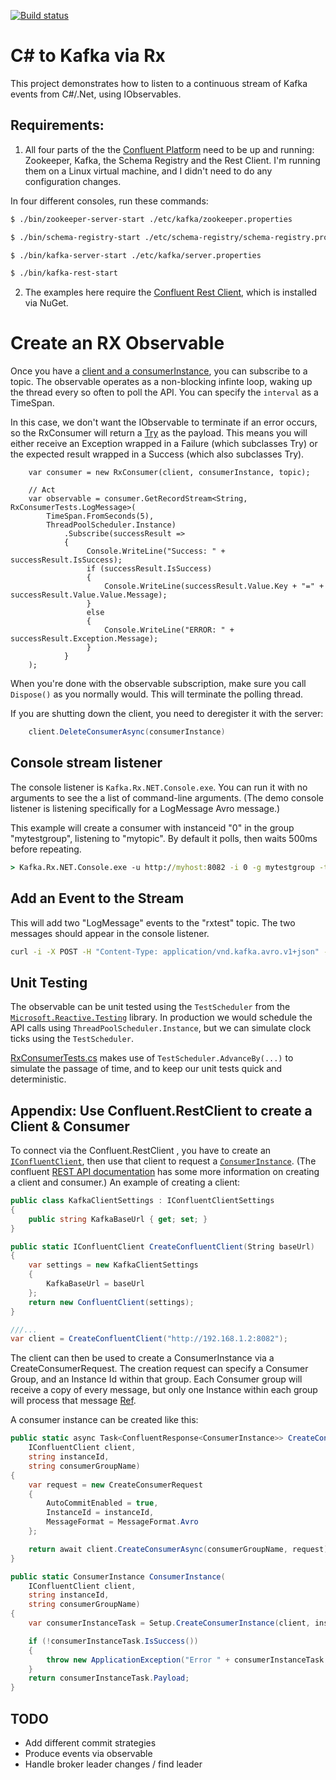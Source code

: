 [![Build status](https://ci.appveyor.com/api/projects/status/2qudhjt1jmrb0je0?svg=true)](https://ci.appveyor.com/project/mikebridge/kafka-rx-net)

# C# to Kafka via Rx

This project demonstrates how to listen to a continuous stream of Kafka events from C#/.Net, using IObservables.

## Requirements:

1) All four parts of the the [Confluent Platform](http://docs.confluent.io/1.0.1/) need to be up and running: Zookeeper, Kafka, the Schema Registry and the Rest Client.  I'm running them on a Linux virtual machine, and I didn't need to do any configuration changes.

In four different consoles, run these commands:
```bash
$ ./bin/zookeeper-server-start ./etc/kafka/zookeeper.properties

$ ./bin/schema-registry-start ./etc/schema-registry/schema-registry.properties

$ ./bin/kafka-server-start ./etc/kafka/server.properties

$ ./bin/kafka-rest-start
```
2) The examples here require the [Confluent Rest Client](https://github.com/josephjeganathan/Confluent.RestClient), which is installed via NuGet.

# Create an RX Observable

Once you have a [client and a consumerInstance](https://github.com/mikebridge/Kafka.Rx.NET/blob/master/README.md#use-confluentrestclient-to-create-a-client--consumer), you can subscribe to a topic.  The observable operates as a non-blocking infinte loop, waking up the thread every so often to poll the API.  You can specify the `interval` as a TimeSpan.

In this case, we don't want the IObservable to terminate if an error occurs, so the RxConsumer will return a [Try](https://github.com/mikebridge/Kafka.Rx.NET/blob/master/Kafka.Rx.NET/Try.cs) as the payload.  This means you will either receive an Exception wrapped in a Failure (which subclasses Try) or the expected result wrapped in a Success (which also subclasses Try).  

```
    var consumer = new RxConsumer(client, consumerInstance, topic);
 
    // Act
    var observable = consumer.GetRecordStream<String, RxConsumerTests.LogMessage>(
        TimeSpan.FromSeconds(5),
        ThreadPoolScheduler.Instance)
            .Subscribe(successResult =>
            {
                 Console.WriteLine("Success: " + successResult.IsSuccess);
                 if (successResult.IsSuccess)
                 {
                     Console.WriteLine(successResult.Value.Key + "=" + successResult.Value.Value.Message);
                 }
                 else
                 {
                     Console.WriteLine("ERROR: " + successResult.Exception.Message);
                 }
            }
    );

```

When you're done with the observable subscription, make sure you call `Dispose()` as you normally would.  This will terminate the polling thread.

If you are shutting down the client, you need to deregister it with the server:

```c#
    client.DeleteConsumerAsync(consumerInstance)
```

## Console stream listener

The console listener is `Kafka.Rx.NET.Console.exe`.  You can run it with no arguments to see the a list of command-line arguments.  (The demo console listener is listening specifically for a LogMessage Avro message.)

This example will create a consumer with instanceid "0" in the group "mytestgroup", listening to "mytopic".  By default it polls, then waits 500ms before repeating.

```cmd
> Kafka.Rx.NET.Console.exe -u http://myhost:8082 -i 0 -g mytestgroup -t mytopic
```

## Add an Event to the Stream

This will add two "LogMessage" events to the "rxtest" topic.  The two messages should appear in the console listener.

```bash
curl -i -X POST -H "Content-Type: application/vnd.kafka.avro.v1+json" --data '{ "value_schema": "{\"type\": \"record\", \"name\": \"LogMessage\", \"fields\": [{\"name\": \"message\", \"type\": \"string\"}]}", "records": [ {"value": {"message": "Hello #1"}},{"value": {"message": "Hello #2"}}]}' http://localhost:8082/topics/rxtest
```

## Unit Testing

The observable can be unit tested using the `TestScheduler` from the  [`Microsoft.Reactive.Testing`](https://www.nuget.org/packages/Rx-Testing/) library.  In production we would schedule the API calls using `ThreadPoolScheduler.Instance`, but we can simulate clock ticks using the `TestScheduler`.

[RxConsumerTests.cs](https://github.com/mikebridge/Kafka.Rx.NET/blob/master/Kafka.Rx.NET.Tests/RxConsumerTests.cs) makes use of `TestScheduler.AdvanceBy(...)` to simulate the passage of time, and to keep our unit tests quick and deterministic.


## Appendix: Use Confluent.RestClient to create a Client & Consumer

To connect via the Confluent.RestClient , you have to create an [`IConfluentClient`](https://github.com/josephjeganathan/Confluent.RestClient/blob/master/src/Confluent.RestClient/IConfluentClient.cs), then use that client to request a [`ConsumerInstance`](https://github.com/josephjeganathan/Confluent.RestClient/blob/master/src/Confluent.RestClient/Model/ConsumerInstance.cs).  (The confluent [REST API documentation](http://confluent.io/docs/current/kafka-rest/docs/index.html) has some more information on creating a client and consumer.)  An example of creating a client:

```C#
public class KafkaClientSettings : IConfluentClientSettings
{
    public string KafkaBaseUrl { get; set; }
}

public static IConfluentClient CreateConfluentClient(String baseUrl)
{
    var settings = new KafkaClientSettings
    {
        KafkaBaseUrl = baseUrl
    };
    return new ConfluentClient(settings);
}

///...
var client = CreateConfluentClient("http://192.168.1.2:8082");

```

The client can then be used to create a ConsumerInstance via a CreateConsumerRequest.  The creation request can specify a Consumer Group, and an Instance Id within that group.  Each Consumer group will receive a copy of every message, but only one Instance within each group will process that message [Ref](http://kafka.apache.org/documentation.html#intro_consumers).

A consumer instance can be created like this:

```C#
public static async Task<ConfluentResponse<ConsumerInstance>> CreateConsumerInstance(
    IConfluentClient client,
    string instanceId,
    string consumerGroupName)
{
    var request = new CreateConsumerRequest
    {
        AutoCommitEnabled = true,
        InstanceId = instanceId,
        MessageFormat = MessageFormat.Avro
    };

    return await client.CreateConsumerAsync(consumerGroupName, request);
}

public static ConsumerInstance ConsumerInstance(
    IConfluentClient client,
    string instanceId,
    string consumerGroupName)
{
    var consumerInstanceTask = Setup.CreateConsumerInstance(client, instanceId, consumerGroupName).Result;

    if (!consumerInstanceTask.IsSuccess())
    {
        throw new ApplicationException("Error " + consumerInstanceTask.Error.ErrorCode + ": " + consumerInstanceTask.Error.Message);
    }
    return consumerInstanceTask.Payload;
}
```


## TODO

- Add different commit strategies
- Produce events via observable
- Handle broker leader changes / find leader
